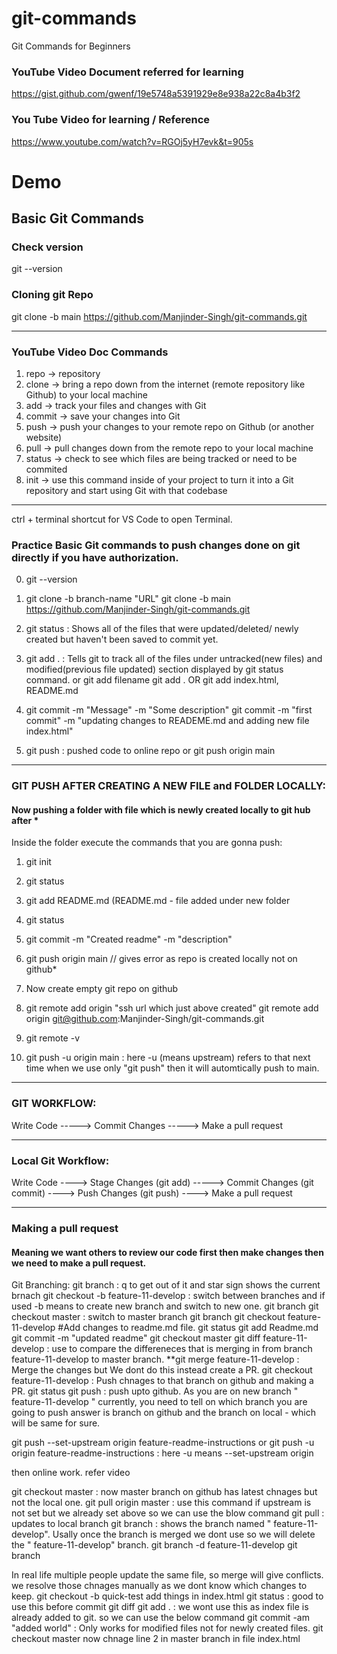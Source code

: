 # git-commands
Git Commands for Beginners

### YouTube Video Document referred for learning
https://gist.github.com/gwenf/19e5748a5391929e8e938a22c8a4b3f2

### You Tube Video for learning / Reference
https://www.youtube.com/watch?v=RGOj5yH7evk&t=905s


# Demo
## Basic Git Commands

### Check version
git --version

### Cloning git Repo
git clone -b main https://github.com/Manjinder-Singh/git-commands.git


----------------------------------------------------------------------
### YouTube Video Doc Commands
1. repo -> repository
2. clone -> bring a repo down from the internet (remote repository like Github) to your local machine
3. add -> track your files and changes with Git
4. commit -> save your changes into Git
5. push -> push your changes to your remote repo on Github (or another website)
6. pull -> pull changes down from the remote repo to your local machine
7. status -> check to see which files are being tracked or need to be commited
8. init -> use this command inside of your project to turn it into a Git repository and start using Git with that codebase
----------------------------------------------------------------------

ctrl + terminal shortcut for VS Code to open Terminal.

### Practice Basic Git commands to push changes done on git directly if you have authorization.
0. git --version
1. git clone -b branch-name "URL"
git clone -b main https://github.com/Manjinder-Singh/git-commands.git

2. git status : Shows all of the files that were updated/deleted/ newly created but haven't been saved to commit yet.

3. git add . : Tells git to track all of the files under untracked(new files) and modified(previous file updated) section displayed by git status command.
or git add filename
git add . OR
git add index.html, README.md

4. git commit -m "Message" -m "Some description"
git commit -m "first commit" -m "updating changes to READEME.md and adding new file index.html"

5. git push : pushed code to online repo
or git push origin main

----------------------------------------------------------------------
### GIT PUSH AFTER CREATING A NEW FILE and FOLDER LOCALLY:

#### Now pushing a folder with file which is newly created locally to git hub after *

Inside the folder execute the commands that you are gonna push:
1. git init
2. git status
3. git add README.md (README.md - file added under new folder
4. git status
5. git commit -m "Created readme" -m "description"
6. git push origin main // gives error as repo is created locally not on github*

7. Now create empty git repo on github
8. git remote add origin "ssh url which just above created"
git remote add origin git@github.com:Manjinder-Singh/git-commands.git
9. git remote -v
10. git push -u origin main : here -u (means upstream) refers to that next time when we use only "git push" then it will automtically push to main.

----------------------------------------------------------------------
### GIT WORKFLOW:
Write Code -----> Commit Changes -----> Make a pull request

----------------------------------------------------------------------
### Local Git Workflow:
Write Code ----> Stage Changes (git add) -----> Commit Changes (git commit) ----> Push Changes (git push) ----> Make  a pull request 

----------------------------------------------------------------------
### Making a pull request 
#### Meaning we want others to review our code first then make changes then we need to make a pull request.

Git Branching:
git branch : q to get out of it and star sign shows the current brnach
git checkout -b feature-11-develop : switch between branches and if used -b means to create new branch and switch to new one.
git branch
git checkout master : switch to master branch
git branch
git checkout feature-11-develop
#Add changes to readme.md file.
git status
git add Readme.md
git commit -m "updated readme"
git checkout master
git diff feature-11-develop : use to compare the differeneces that is merging in from branch feature-11-develop to master branch.
**git merge feature-11-develop : Merge the changes but We dont do this instead create a PR.
git checkout feature-11-develop  : Push chnages to that branch on github and making a PR.
git status
git push : push upto github.  As you are on new branch " feature-11-develop " currently, you need to tell on which branch you are going to push 
answer is branch on github and the branch on local - which will be same for sure.

git push --set-upstream origin feature-readme-instructions
or
git push -u origin feature-readme-instructions : here -u means  --set-upstream origin

then online work. refer video

git checkout master : now master branch on github has latest chnages but not the local one.
git  pull origin master : use this command if upstream is not set but we already set above so we can use the blow command
git pull : updates to local branch
git branch : shows the branch named " feature-11-develop". Usally once the branch is merged we dont use so we will delete the " feature-11-develop" branch.
git branch -d  feature-11-develop
git branch

In real life multiple people update the same file, so merge will give conflicts. we resolve those chnages manually as we dont know which changes to keep.
git checkout -b quick-test
add things in index.html
git status : good to use this before commit
git diff
git add . : we wont use this as index file is already added to git. so we can use the below command
git commit -am "added world"   : Only works for modified files not for newly created files.
git checkout master 
now chnage line 2 in master branch in file index.html









